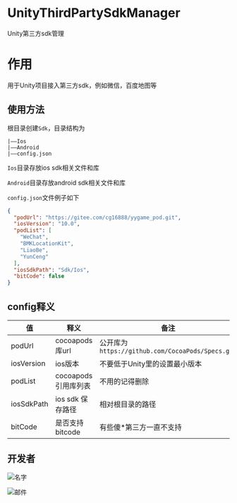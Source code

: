 # UnityThirdPartySdkManager
Unity第三方sdk管理

# 作用
用于Unity项目接入第三方sdk，例如微信，百度地图等

## 使用方法
根目录创建`Sdk`，目录结构为
```
|——Ios
|——Android
|——config.json
```
`Ios`目录存放ios sdk相关文件和库

`Android`目录存放android sdk相关文件和库

`config.json`文件例子如下
```json
{
  "podUrl": "https://gitee.com/cg16888/yygame_pod.git",
  "iosVersion": "10.0",
  "podList": [
    "WeChat",
    "BMKLocationKit",
    "LiaoBe",
    "YunCeng"
  ],
  "iosSdkPath": "Sdk/Ios",
  "bitCode": false
}
```
## config释义
 
值 | 释义 | 备注
---- | ----- | ------  
podUrl | cocoapods库url | 公开库为`https://github.com/CocoaPods/Specs.git` 
iosVersion | ios版本 | 不要低于Unity里的设置最小版本
podList | cocoapods引用库列表 | 不用的记得删除
iosSdkPath | ios sdk 保存路径 | 相对根目录的路径
bitCode | 是否支持bitcode | 有些傻*第三方一直不支持
    


## 开发者
![名字](https://wx3.sinaimg.cn/mw690/8a323e5cly1gcr72ahmikj203h01qgli.jpg)

![邮件](https://wx4.sinaimg.cn/mw690/8a323e5cly1gcr72ahqsej209l01jq31.jpg)